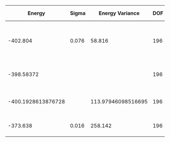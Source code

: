 | Energy             | Sigma | Energy Variance    | DOF | Method                       | Data Repository                                              |
|--------------------|-------|--------------------|-----|------------------------------|--------------------------------------------------------------|
| -402.804           | 0.076 | 58.816             | 196 | 2D Gated RNN                 | [Link to paper at ML for Physical Sciences 2021](https://ml4physicalsciences.github.io/2021/files/NeurIPS_ML4PS_2021_92.pdf) |
| -398.58372         |       |                    | 196 | DMRG (Bond dimension = 2000) | ITensor                                                      |
| -400.1928613876728 |       | 113.97946098516695 | 196 | DMRG (bond dimension = 1024) |                                                              |
| -373.638           | 0.016 | 258.142            | 196 | RBM (alpha = 1)              |                                                              |
